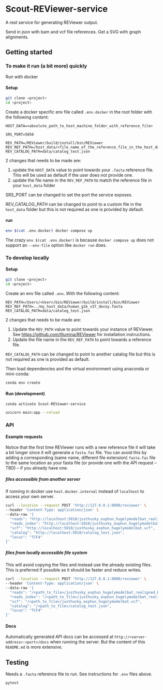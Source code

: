 # Scout-REViewer-service

A rest service for generating REViewer output.

Send in json with bam and vcf file references. Get a SVG with graph alignments.

## Getting started

### To make it run (a bit more) quickly

Run with docker

#### Setup

``` bash
git clone <project>
cd <project>
```

Create a docker specific env file called `.env.docker` in the root folder with
the following content:

```
HOST_DATA=<absolute_path_to_host_machine_folder_with_reference_file>

SRS_PORT=5050

REV_PATH=/REViewer/build/install/bin/REViewer
REV_REF_PATH=/host_data/<file_name_of_the_reference_file_in_the_host_data_folder>.fasta
REV_CATALOG_PATH=data/catalog_test.json
```

2 changes that needs to be made are:

1. update the `HOST_DATA` value to point towards your `.fasta` reference file.
   This will be used as default if the user does not provide one.
2. update the file name in the `REV_REF_PATH` to match the reference file in
   your `host_data` folder

SRS_PORT can be changed to set the port the service exposes.

REV_CATALOG_PATH can be changed to point to a custom file in the `host_data`
folder but this is not required as one is provided by default.

#### run

``` bash
env $(cat .env.docker) docker compose up
```

The crazy `env $(cat .env.docker)` is because `docker compose up` does not support
an `--env-file` option like `docker run` does.

### To develop locally

#### Setup

``` bash
git clone <project>
cd <project>
```

Create an env file called `.env`. With the following
content:

```
REV_PATH=/Users/<User>/bin/REViewer/build/install/bin/REViewer
REV_REF_PATH=../my_host_data/human_g1k_v37_decoy.fasta
REV_CATALOG_PATH=data/catalog_test.json
```

2 changes that needs to be made are:

1. Update the `REV_PATH` value to point towards your instance of REViewer. See
   https://github.com/Illumina/REViewer for installation instructions.
2. Update the file name in the `REV_REF_PATH` to point towards a reference
   file.

`REV_CATALOG_PATH` can be changed to point to another catalog file but this is
not required as one is provided as default.

Then load dependencies and the virtual environment using anaconda or mini-conda:

``` bash
conda env create
```

#### Run (development)

``` bash
conda activate Scout-REViewer-service
```

``` bash
uvicorn main:app --reload
```

### API

#### Example requests

Notice that the first time REViewer runs with a new reference file it will take
a bit longer since it will generate a `fasta.fai` file. You can avoid this by
adding a corresponding (same name, different file extension) `fasta.fai` file
to the same location as your fasta file (or provide one with the API request –
TBD) – if you already have one.

##### files accessible from another server

If running in docker use `host.docker.internal` instead of `localhost` to
access your own server.

``` bash
curl --location --request POST 'http://127.0.0.1:8000/reviewer' \
--header 'Content-Type: application/json' \
--data-raw '{
  "reads": "http://localhost:5010/justhusky_exphun_hugelymodelbat_realigned.bam",
  "reads_index": "http://localhost:5010/justhusky_exphun_hugelymodelbat_realigned.bam.bai",
  "vcf": "http://localhost:5010/justhusky_exphun_hugelymodelbat.vcf",
  "catalog": "http://localhost:5010/catalog_test.json",
  "locus": "TCF4"
}'
```

##### files from locally accessible file system

This will avoid copying the files and instead use the already existing files.
This is preferred if possible as it should be faster and reduce writes.

``` bash
curl --location --request POST 'http://127.0.0.1:8000/reviewer' \
--header 'Content-Type: application/json' \
--data-raw '{
  "reads": "/<path_to_file>/justhusky_exphun_hugelymodelbat_realigned.bam",
  "reads_index": "/<path_to_file>/justhusky_exphun_hugelymodelbat_realigned.bam.bai",
  "vcf": "/<path_to_file>/justhusky_exphun_hugelymodelbat.vcf",
  "catalog": "/<path_to_file>/catalog_test.json",
  "locus": "TCF4"
}'
```

#### Docs

Automatically generated API docs can be accessed at
`http://<server-address>:<port>/docs` when running the server. But the content
of this `README.md` is more extensive.

## Testing

Needs a `.fasta` reference file to run. See instructions for `.env` files above.

```
pytest
```
